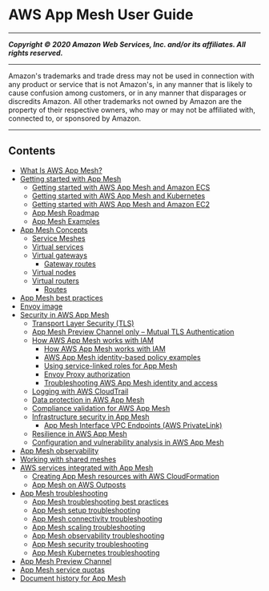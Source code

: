 # AWS App Mesh User Guide

-----
*****Copyright &copy; 2020 Amazon Web Services, Inc. and/or its affiliates. All rights reserved.*****

-----
Amazon's trademarks and trade dress may not be used in 
     connection with any product or service that is not Amazon's, 
     in any manner that is likely to cause confusion among customers, 
     or in any manner that disparages or discredits Amazon. All other 
     trademarks not owned by Amazon are the property of their respective
     owners, who may or may not be affiliated with, connected to, or 
     sponsored by Amazon.

-----
## Contents
+ [What Is AWS App Mesh?](what-is-app-mesh.md)
+ [Getting started with App Mesh](getting-started.md)
   + [Getting started with AWS App Mesh and Amazon ECS](getting-started-ecs.md)
   + [Getting started with AWS App Mesh and Kubernetes](getting-started-kubernetes.md)
   + [Getting started with AWS App Mesh and Amazon EC2](getting-started-ec2.md)
   + [App Mesh Roadmap](roadmap.md)
   + [App Mesh Examples](examples.md)
+ [App Mesh Concepts](concepts.md)
   + [Service Meshes](meshes.md)
   + [Virtual services](virtual_services.md)
   + [Virtual gateways](virtual_gateways.md)
      + [Gateway routes](gateway-routes.md)
   + [Virtual nodes](virtual_nodes.md)
   + [Virtual routers](virtual_routers.md)
      + [Routes](routes.md)
+ [App Mesh best practices](best-practices.md)
+ [Envoy image](envoy.md)
+ [Security in AWS App Mesh](security.md)
   + [Transport Layer Security (TLS)](tls.md)
   + [App Mesh Preview Channel only – Mutual TLS Authentication](mutual-tls.md)
   + [How AWS App Mesh works with IAM](security-iam.md)
      + [How AWS App Mesh works with IAM](security_iam_service-with-iam.md)
      + [AWS App Mesh identity-based policy examples](security_iam_id-based-policy-examples.md)
      + [Using service-linked roles for App Mesh](using-service-linked-roles.md)
      + [Envoy Proxy authorization](proxy-authorization.md)
      + [Troubleshooting AWS App Mesh identity and access](security_iam_troubleshoot.md)
   + [Logging with AWS CloudTrail](logging-using-cloudtrail.md)
   + [Data protection in AWS App Mesh](data-protection.md)
   + [Compliance validation for AWS App Mesh](compliance.md)
   + [Infrastructure security in App Mesh](infrastructure-security.md)
      + [App Mesh Interface VPC Endpoints (AWS PrivateLink)](vpc-endpoints.md)
   + [Resilience in AWS App Mesh](disaster-recovery-resiliency.md)
   + [Configuration and vulnerability analysis in AWS App Mesh](configuration-vulnerability-analysis.md)
+ [App Mesh observability](observability.md)
+ [Working with shared meshes](sharing.md)
+ [AWS services integrated with App Mesh](appmesh-integrations.md)
   + [Creating App Mesh resources with AWS CloudFormation](creating-resources-with-cloudformation.md)
   + [App Mesh on AWS Outposts](app-mesh-on-outposts.md)
+ [App Mesh troubleshooting](troubleshooting.md)
   + [App Mesh troubleshooting best practices](troubleshooting-best-practices.md)
   + [App Mesh setup troubleshooting](troubleshooting-setup.md)
   + [App Mesh connectivity troubleshooting](troubleshoot-connectivity.md)
   + [App Mesh scaling troubleshooting](troubleshooting-scaling.md)
   + [App Mesh observability troubleshooting](troubleshoot-observability.md)
   + [App Mesh security troubleshooting](troubleshooting-security.md)
   + [App Mesh Kubernetes troubleshooting](troubleshooting-kubernetes.md)
+ [App Mesh Preview Channel](preview.md)
+ [App Mesh service quotas](service-quotas.md)
+ [Document history for App Mesh](doc-history.md)